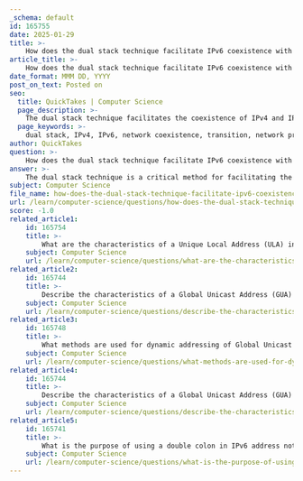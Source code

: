 ```yaml
---
_schema: default
id: 165755
date: 2025-01-29
title: >-
    How does the dual stack technique facilitate IPv6 coexistence with IPv4?
article_title: >-
    How does the dual stack technique facilitate IPv6 coexistence with IPv4?
date_format: MMM DD, YYYY
post_on_text: Posted on
seo:
  title: QuickTakes | Computer Science
  page_description: >-
    The dual stack technique facilitates the coexistence of IPv4 and IPv6 by allowing devices to operate both protocols simultaneously, ensuring communication, compatibility, and a gradual transition during the shift to IPv6.
  page_keywords: >-
    dual stack, IPv4, IPv6, network coexistence, transition, network protocols, simultaneous operation, flexibility, compatibility, gradual migration, network configuration, interoperability, challenges, complexity, resource requirements, misconfiguration
author: QuickTakes
question: >-
    How does the dual stack technique facilitate IPv6 coexistence with IPv4?
answer: >-
    The dual stack technique is a critical method for facilitating the coexistence of IPv4 and IPv6 during the transition from the older protocol to the newer one. Here’s a detailed explanation of how dual stack works and its significance:\n\n### Concept of Dual Stack\n\nDual stack refers to the configuration of network devices to support both IPv4 and IPv6 protocols simultaneously. This approach is essential during the transition period, allowing devices to communicate over both protocols without losing connectivity.\n\n### Key Features of Dual Stack\n\n1. **Simultaneous Operation**: Devices configured with dual stack can send and receive packets using either IPv4 or IPv6, depending on the destination address. This flexibility is crucial for maintaining communication across diverse networks.\n\n2. **Compatibility**: Dual stack ensures that existing IPv4 applications and services continue to function while new applications can leverage the advantages of IPv6, such as a significantly larger address space and improved routing efficiency.\n\n3. **Gradual Transition**: Organizations can gradually migrate to IPv6 without needing to abandon their existing IPv4 infrastructure. This is particularly important given the depletion of IPv4 addresses, which necessitates a shift to IPv6.\n\n4. **Network Configuration**: Devices must be properly configured to handle both protocols, which may involve updating network interfaces, routing tables, and DNS settings to accommodate both IPv4 and IPv6 addresses.\n\n### Benefits of Dual Stack\n\n- **Flexibility**: Organizations can maintain their current IPv4 services while exploring and implementing IPv6 solutions, allowing for a smoother transition.\n\n- **Reduced Disruption**: Users experience minimal disruption as both protocols are operational, ensuring continuous service availability.\n\n- **Interoperability**: Dual stack facilitates communication between IPv4-only and IPv6-only devices, ensuring that users can connect regardless of the protocol in use.\n\n### Challenges of Dual Stack\n\nWhile dual stack provides numerous benefits, it also presents some challenges:\n\n- **Increased Complexity**: Managing two protocols can complicate network configuration and troubleshooting, requiring more sophisticated network management skills.\n\n- **Resource Intensive**: Running dual stack may require additional resources, such as memory and processing power, on devices, which can be a concern for older hardware.\n\n- **Potential for Misconfiguration**: There is a risk of misconfiguration, which can lead to connectivity issues if not managed properly.\n\n### Conclusion\n\nIn summary, the dual stack technique is a vital strategy for enabling the coexistence of IPv4 and IPv6. It allows for a gradual transition while maintaining compatibility and communication across both protocols. This approach helps mitigate the challenges associated with the depletion of IPv4 addresses and the adoption of IPv6, ensuring that organizations can continue to operate effectively during this critical transition period.
subject: Computer Science
file_name: how-does-the-dual-stack-technique-facilitate-ipv6-coexistence-with-ipv4.md
url: /learn/computer-science/questions/how-does-the-dual-stack-technique-facilitate-ipv6-coexistence-with-ipv4
score: -1.0
related_article1:
    id: 165754
    title: >-
        What are the characteristics of a Unique Local Address (ULA) in IPv6?
    subject: Computer Science
    url: /learn/computer-science/questions/what-are-the-characteristics-of-a-unique-local-address-ula-in-ipv6
related_article2:
    id: 165744
    title: >-
        Describe the characteristics of a Global Unicast Address (GUA) in IPv6.
    subject: Computer Science
    url: /learn/computer-science/questions/describe-the-characteristics-of-a-global-unicast-address-gua-in-ipv6
related_article3:
    id: 165748
    title: >-
        What methods are used for dynamic addressing of Global Unicast Addresses (GUAs) in IPv6?
    subject: Computer Science
    url: /learn/computer-science/questions/what-methods-are-used-for-dynamic-addressing-of-global-unicast-addresses-guas-in-ipv6
related_article4:
    id: 165744
    title: >-
        Describe the characteristics of a Global Unicast Address (GUA) in IPv6.
    subject: Computer Science
    url: /learn/computer-science/questions/describe-the-characteristics-of-a-global-unicast-address-gua-in-ipv6
related_article5:
    id: 165741
    title: >-
        What is the purpose of using a double colon in IPv6 address notation?
    subject: Computer Science
    url: /learn/computer-science/questions/what-is-the-purpose-of-using-a-double-colon-in-ipv6-address-notation
---
```


&nbsp;